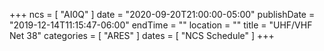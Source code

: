 +++
ncs = [ "AI0Q" ]
date = "2020-09-20T21:00:00-05:00"
publishDate = "2019-12-14T11:15:47-06:00"
endTime = ""
location = ""
title = "UHF/VHF Net 38"
categories = [ "ARES" ]
dates = [ "NCS Schedule" ]
+++

